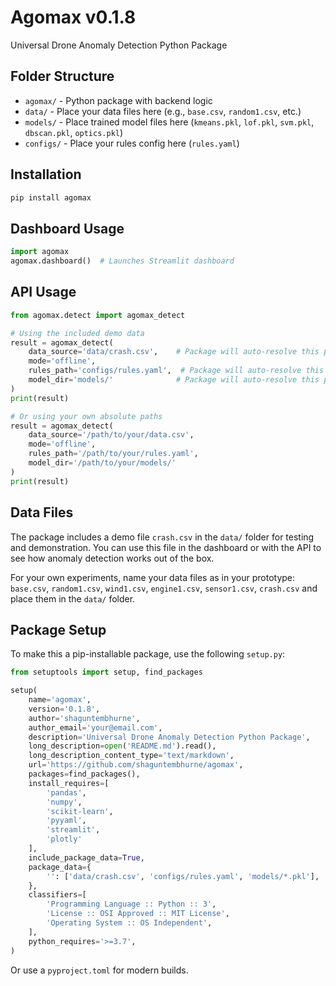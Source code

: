 # Agomax v0.1.8

Universal Drone Anomaly Detection Python Package

## Folder Structure

- `agomax/` - Python package with backend logic
- `data/` - Place your data files here (e.g., `base.csv`, `random1.csv`, etc.)
- `models/` - Place trained model files here (`kmeans.pkl`, `lof.pkl`, `svm.pkl`, `dbscan.pkl`, `optics.pkl`)
- `configs/` - Place your rules config here (`rules.yaml`)

## Installation

```bash
pip install agomax
```

## Dashboard Usage

```python
import agomax
agomax.dashboard()  # Launches Streamlit dashboard
```

## API Usage

```python
from agomax.detect import agomax_detect

# Using the included demo data
result = agomax_detect(
    data_source='data/crash.csv',    # Package will auto-resolve this path
    mode='offline',
    rules_path='configs/rules.yaml',  # Package will auto-resolve this path
    model_dir='models/'              # Package will auto-resolve this path
)
print(result)

# Or using your own absolute paths
result = agomax_detect(
    data_source='/path/to/your/data.csv',
    mode='offline',
    rules_path='/path/to/your/rules.yaml',
    model_dir='/path/to/your/models/'
)
print(result)
```

## Data Files
The package includes a demo file `crash.csv` in the `data/` folder for testing and demonstration. You can use this file in the dashboard or with the API to see how anomaly detection works out of the box.

For your own experiments, name your data files as in your prototype: `base.csv`, `random1.csv`, `wind1.csv`, `engine1.csv`, `sensor1.csv`, `crash.csv` and place them in the `data/` folder.

## Package Setup

To make this a pip-installable package, use the following `setup.py`:

```python
from setuptools import setup, find_packages

setup(
    name='agomax',
    version='0.1.8',
    author='shaguntembhurne',
    author_email='your@email.com',
    description='Universal Drone Anomaly Detection Python Package',
    long_description=open('README.md').read(),
    long_description_content_type='text/markdown',
    url='https://github.com/shaguntembhurne/agomax',
    packages=find_packages(),
    install_requires=[
        'pandas',
        'numpy',
        'scikit-learn',
        'pyyaml',
        'streamlit',
        'plotly'
    ],
    include_package_data=True,
    package_data={
        '': ['data/crash.csv', 'configs/rules.yaml', 'models/*.pkl'],
    },
    classifiers=[
        'Programming Language :: Python :: 3',
        'License :: OSI Approved :: MIT License',
        'Operating System :: OS Independent',
    ],
    python_requires='>=3.7',
)
```

Or use a `pyproject.toml` for modern builds.
